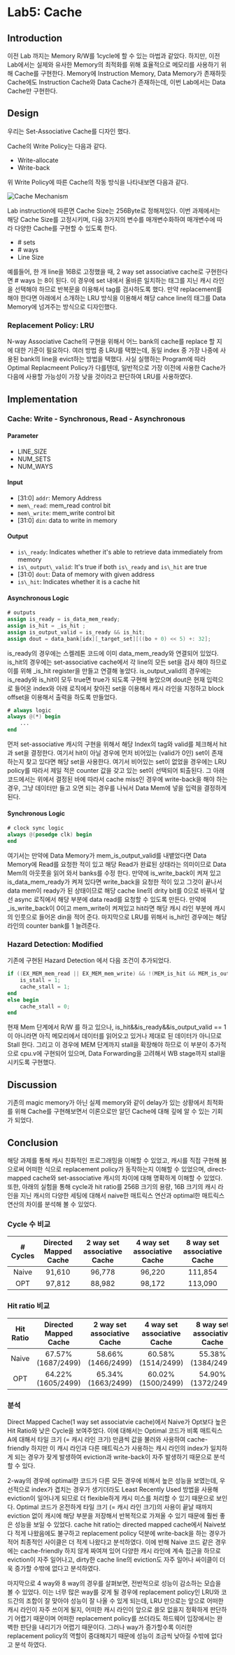 # Lab5: Cache

## Introduction

이전 Lab 까지는 Memory R/W를 1cycle에 할 수 있는 마법과 같았다.
하지만, 이전 Lab에서는 실제와 유사한 Memory의 최적화를 위해
효율적으로 메모리를 사용하기 위해 Cache를 구현한다.
Memory에 Instruction Memory, Data Memory가 존재하듯
Cache에도 Instruction Cache와 Data Cache가 존재하는데,
이번 Lab에서는 Data Cache만 구현한다.

## Design

우리는 Set-Associative Cache를 디자인 했다.

Cache의 Write Policy는 다음과 같다.

- Write-allocate
- Write-back

위 Write Policy에 따른 Cache의 작동 방식을 나타내보면 다음과 같다.

![Cache Mechanism](./image_resource/Cache_Mechanism.jpeg)

Lab instruction에 따른면 Cache Size는 256Byte로 정해져있다.
이번 과제에서는 해당 Cache Size를 고정시키며,
    다음 3가지의 변수를 매개변수화하여 매개변수에 따라
    다양한 Cache를 구현할 수 있도록 한다.

- \# sets
- \# ways
- Line Size

 예를들어, 한 개 line을 16B로 고정했을 때, 2 way set associative cache로 구현한다면 # ways 는 8이 된다.
 이 경우에 set 내에서 올바른 일치하는 태그를 지닌 캐시 라인을 선택해야 하므로 반복문을 이용해서 tag를 검사하도록 했다.
 만약 replacement를 해야 한다면 아래에서 소개하는 LRU 방식을 이용해서
 해당 cahce line의 태그를 Data Memory에 넘겨주는 방식으로 디자인했다.

### Replacement Policy: LRU

N-way Associative Cache의 구현을 위해서 어느 bank의 cache를 replace
할 지에 대한 기준이 필요하다.
여러 방법 중 LRU를 택했는데, 동일 index 중 가장 나중에 사용된 bank의
line을 evict하는 방법을 택했다.
사실 실행하는 Program에 따라 Optimal Replacmeent Policy가 다를텐데,
일반적으로 가장 이전에 사용한 Cache가 다음에 사용할 가능성이 가장 낮을 것이라고
판단하여 LRU를 사용하였다.

## Implementation

### Cache: Write - Synchronous, Read - Asynchronous

#### Parameter

- LINE\_SIZE
- NUM\_SETS
- NUM\_WAYS

#### Input

- [31:0] `addr`: Memory Address
- `mem\_read`: mem\_read control bit
- `mem\_write`: mem\_write control bit
- [31:0] `din`: data to write in memory

#### Output

- `is\_ready`: Indicates whether it's able to retrieve data immediately from memory
- `is\_output\_valid`: It's true if both `is\_ready` and `is\_hit` are true
- [31:0] `dout`: Data of memory with given address
- `is\_hit`: Indicates whether it is a cache hit

#### Asynchronous Logic

``` verilog
# outputs
assign is_ready = is_data_mem_ready;
assign is_hit = _is_hit ;
assign is_output_valid = is_ready && is_hit;
assign dout = data_bank[idx][_target_set][((bo + 0) << 5) +: 32];
```

is\_ready의 경우에는 스켈레톤 코드에 이미 data\_mem\_ready와 연결되어 있었다.
is\_hit의 경우에는 set-associative cache에서 각 line의 모든 set을 검사 해야 하므로
이를 위해 \_is\_hit register을 만들고 연결해 놓았다.
is\_output\_valid의 경우에는 is\_ready와 is\_hit이 모두 true면
true가 되도록 구현해 놓았으며 dout은 현재 입력으로 들어온 index와 아래 로직에서 찾아진
set을 이용해서 캐시 라인을 지정하고 block offset을 이용해서 출력을 하도록 만들었다.

``` verilog
# always logic
always @(*) begin
    ...
end
```

먼저 set-associative 캐시의 구현을 위해서 해당 Index의 tag와 valid를 체크해서 hit과 set을 결정한다.
여기서 hit이 아닐 경우에 먼저 비어있는 (valid가 0인) set이 존재하는지 찾고 있다면
해당 set을 사용한다.
여기서 비어있는 set이 없었을 경우에는 LRU policy를 따라서
제일 적은 counter 값을 갖고 있는 set이 선택되어 퇴출된다.
그 아래 코드에서는 위에서 결정된 바에 따라서 cache miss인 경우에
write-back을 해야 하는 경우,
그냥 데이터만 들고 오면 되는 경우를 나눠서 Data Mem에 넣을 입력을 결정하게 된다.

#### Synchronous Logic

``` verilog
# clock sync logic
always @(posedge clk) begin
end
```

여기서는 만약에 Data Memory가 mem\_is\_output\_valid를 내뱉었다면
Data Memory에 Read를 요청한 적이 있고 해당 Read가 완료된 상태라는 의미이므로
Data Mem의 아웃풋을 읽어 와서 banks를 수정 한다.
만약에 is\_write\_back이 켜져 있고 is\_data\_mem\_ready가 켜져 있다면
write\_back을 요청한 적이 있고 그것이 끝나서 data mem이 ready가 된 상태이므로
해당 cache line의 drity bit를 0으로 바꿔서 앞선 async 로직에서 해당 부분에
data read를 요청할 수 있도록 만든다.
만약에 \_is\_write\_back이 0이고 mem\_write이 켜져있고 hit라면
해당 캐시 라인 부분에 캐시의 인풋으로 들어온 din을 적어 준다.
마지막으로 LRU를 위해서 is\_hit인 경우에는 해당 라인의 counter bank를 1 늘려준다.

### Hazard Detection: Modified

기존에 구현된 Hazard Detection 에서 다음 조건이 추가되었다.

``` verilog
if ((EX_MEM_mem_read || EX_MEM_mem_write) && !(MEM_is_hit && MEM_is_output_valid && MEM_is_ready)) begin
    is_stall = 1;
    cache_stall = 1;
end
else begin
    cache_stall = 0;
end
```

현재 Mem 단계에서 R/W 를 하고 있으나, is\_hit&&is\_ready&&is\_output\_valid == 1 이 아니라면
아직 메모리에서 데이터를 읽어오고 있거나 제대로 된 데이터가 아니므로 Stall 한다.
그리고 이 경우에 MEM 단계까지 stall을 확장해야 하므로 이 부분이 추가적으로 cpu.v에 구현되어 있으며,
Data Forwarding을 고려해서 WB stage까지 stall을 시키도록 구현했다.

## Discussion

기존의 magic memory가 아닌 실제 memory와 같이 delay가 있는 상황에서
최적화를 위해 Cache를 구현해보면서 이론으로만 알던 Cache에 대해
깊에 알 수 있는 기회가 되었다.

## Conclusion

해당 과제를 통해 캐시 친화적인 프로그래밍을 이해할 수 있었고, 캐시를 직접 구현해 봄으로써
어떠한 식으로 replacement policy가 동작하는지 이해할 수 있었으며,
direct-mapped cache와 set-associative 캐시의 차이에 대해 명확하게 이해할 수 있었다.
또한, 아래의 실험을 통해 cycle과 hit ratio를 256B 크기의 용량,
16B 크기의 캐시 라인을 지닌 캐시의 다양한 세팅에 대해서
naive한 매트릭스 연산과 optimal한 매트릭스 연산의 차이를 분석해 볼 수 있었다.

### Cycle 수 비교

|# Cycles|Directed Mapped Cache|2 way set associative Cache|4 way set associative Cache|8 way set associative Cache|
|:------:|:---:|:---:|:---:|:---:|
|Naive|91,610|96,778|96,220|111,854|
|OPT|97,812|88,982|98,172|113,090|

### Hit ratio 비교

|Hit Ratio|Directed Mapped Cache|2 way set associative Cache|4 way set associative Cache|8 way set associative Cache|
|:------:|:---:|:---:|:---:|:---:|
|Naive|67.57% (1687/2499)|58.66% (1466/2499)|60.58% (1514/2499)|55.38% (1384/2499)|
|OPT|64.22% (1605/2499)|65.34% (1663/2499)|60.02% (1500/2499)|54.90% (1372/2499)|

### 분석

Direct Mapped Cache(1 way set associatvie cache)에서
Naive가 Opt보다 높은 Hit Ratio와 낮은 Cycle을 보여주었다.
이에 대해서는 Optimal 코드가 비록 매트릭스 A에 대해서
타일 크기 (= 캐시 라인 크기) 만큼씩 값을 불러와 사용하여 cache-friendly 하지만
이 캐시 라인과 다른 매트릭스가 사용하는 캐시 라인의 index가 일치하게 되는 경우가
잦게 발생하여 eviction과 write-back이 자주 발생하기 때문으로 분석할 수 있다.

2-way의 경우에 optimal한 코드가 다른 모든 경우에 비해서 높은 성능을 보였는데,
우선적으로 index가 겹치는 경우가 생기더라도 Least Recently Used 방법을 사용해
eviction이 일어나게 되므로 더 flexible하게 캐시 미스를 처리할 수 있기 때문으로 보인다.
Optimal 코드가 온전하게 타일 크기 (= 캐시 라인 크기)의 사용이 끝날 때까지 eviction 없이
캐시에 해당 부분을 저장해서 반복적으로 가져올 수 있기 때문에
훨씬 좋은 성능을 보일 수 있었다.
cache hit ratio는 directed mapped cache에서 Naive보다 적게 나왔음에도 불구하고
replacement policy 덕분에 write-back을 하는 경우가 적어 최종적인 사이클은 더 적게 나왔다고 분석하였다.
이에 반해 Naive 코드 같은 경우에는 cache-friendly 하지 않게 짜여져 있어 다양한 캐시 라인에 계속 접근을 하므로
eviction이 자주 일어나고, dirty한 cache line의 eviction도 자주 일어나 싸이클이 더욱 증가할 수밖에 없다고 분석하였다.

마지막으로 4 way와 8 way의 경우를 살펴보면,
전반적으로 성능이 감소하는 모습을 볼 수 있었다.
이는 너무 많은 way를 갖게 될 경우에 replacement policy인 LRU와 코드간의 조합이 잘 맞아야 성능이 잘 나올 수 있게 되는데,
LRU 만으로는 앞으로 어떠한 캐시 라인이 자주 쓰이게 될지,
어떠한 캐시 라인이 앞으로 쓸모 없을지 정확하게 판단하기 어렵기 때문이며
어떠한 replacement policy를 쓰더라도 하드웨어 입장에서는 완벽한 판단을 내리기가 어렵기 때문이다.
그러나 way가 증가할수록 이러한 replacement policy의 역할이 중대해지기 때문에
성능이 조금씩 낮아질 수밖에 없다고 분석 하였다.
